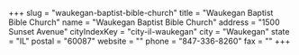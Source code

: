 +++
slug = "waukegan-baptist-bible-church"
title = "Waukegan Baptist Bible Church"
name = "Waukegan Baptist Bible Church"
address = "1500 Sunset Avenue"
cityIndexKey = "city-il-waukegan"
city = "Waukegan"
state = "IL"
postal = "60087"
website = ""
phone = "847-336-8260"
fax = ""
+++
